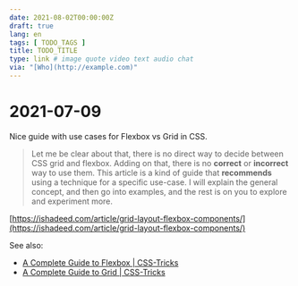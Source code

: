 ```yaml
---
date: 2021-08-02T00:00:00Z
draft: true
lang: en
tags: [ TODO_TAGS ]
title: TODO_TITLE
type: link # image quote video text audio chat
via: "[Who](http://example.com)"
---
```



# 2021-07-09


Nice guide with use cases for Flexbox vs Grid in CSS.

> Let me be clear about that, there is no direct way to decide between CSS grid and flexbox. Adding on that, there is no **correct** or **incorrect** way to use them. This article is a kind of guide that **recommends** using a technique for a specific use-case. I will explain the general concept, and then go into examples, and the rest is on you to explore and experiment more.

[https://ishadeed.com/article/grid-layout-flexbox-components/](https://ishadeed.com/article/grid-layout-flexbox-components/)

See also:

* [A Complete Guide to Flexbox | CSS-Tricks](https://css-tricks.com/snippets/css/a-guide-to-flexbox/)
* [A Complete Guide to Grid | CSS-Tricks](https://css-tricks.com/snippets/css/complete-guide-grid/)

